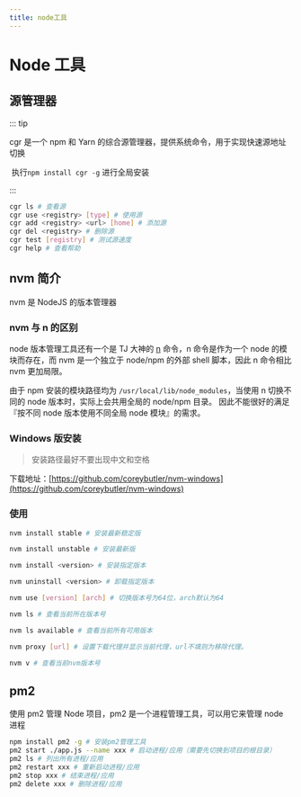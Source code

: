 ```yaml
---
title: node工具
---
```


# Node 工具

## 源管理器

::: tip

cgr 是一个 npm 和 Yarn 的综合源管理器，提供系统命令，用于实现快速源地址切换

​ 执行`npm install cgr -g` 进行全局安装

:::

```bash
cgr ls # 查看源
cgr use <registry> [type] # 使用源
cgr add <registry> <url> [home] # 添加源
cgr del <registry> # 删除源
cgr test [registry] # 测试源速度
cgr help # 查看帮助
```

## nvm 简介

nvm 是 NodeJS 的版本管理器

### nvm 与 n 的区别

node 版本管理工具还有一个是 TJ 大神的 [n](https://github.com/tj/n) 命令，n 命令是作为一个 node 的模块而存在，而 nvm 是一个独立于 node/npm 的外部 shell 脚本，因此 n 命令相比 nvm 更加局限。

由于 npm 安装的模块路径均为 `/usr/local/lib/node_modules`，当使用 n 切换不同的 node 版本时，实际上会共用全局的 node/npm 目录。 因此不能很好的满足『按不同 node 版本使用不同全局 node 模块』的需求。

### Windows 版安装

> 安装路径最好不要出现中文和空格

下载地址：[https://github.com/coreybutler/nvm-windows](https://github.com/coreybutler/nvm-windows)

### 使用

```bash
nvm install stable # 安装最新稳定版

nvm install unstable # 安装最新版

nvm install <version> # 安装指定版本

nvm uninstall <version> # 卸载指定版本

nvm use [version] [arch] # 切换版本号为64位，arch默认为64

nvm ls # 查看当前所在版本号

nvm ls available # 查看当前所有可用版本

nvm proxy [url] # 设置下载代理并显示当前代理，url不填则为移除代理。

nvm v # 查看当前nvm版本号
```

## pm2

使用 pm2 管理 Node 项目，pm2 是一个进程管理工具，可以用它来管理 node 进程

```bash
npm install pm2 -g # 安装pm2管理工具
pm2 start ./app.js --name xxx # 启动进程/应用（需要先切换到项目的根目录）
pm2 ls # 列出所有进程/应用
pm2 restart xxx # 重新启动进程/应用
pm2 stop xxx # 结束进程/应用
pm2 delete xxx # 删除进程/应用
```
